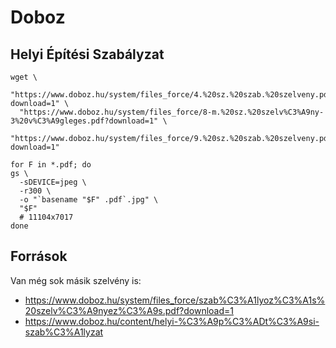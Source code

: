 # Doboz

## Helyi Építési Szabályzat

```
wget \
  "https://www.doboz.hu/system/files_force/4.%20sz.%20szab.%20szelveny.pdf?download=1" \
  "https://www.doboz.hu/system/files_force/8-m.%20sz.%20szelv%C3%A9ny-3%20v%C3%A9gleges.pdf?download=1" \
  "https://www.doboz.hu/system/files_force/9.%20sz.%20szab.%20szelveny.pdf?download=1"

for F in *.pdf; do
gs \
  -sDEVICE=jpeg \
  -r300 \
  -o "`basename "$F" .pdf`.jpg" \
  "$F"
  # 11104x7017
done
```

## Források

Van még sok másik szelvény is:

* https://www.doboz.hu/system/files_force/szab%C3%A1lyoz%C3%A1s%20szelv%C3%A9nyez%C3%A9s.pdf?download=1
* https://www.doboz.hu/content/helyi-%C3%A9p%C3%ADt%C3%A9si-szab%C3%A1lyzat
